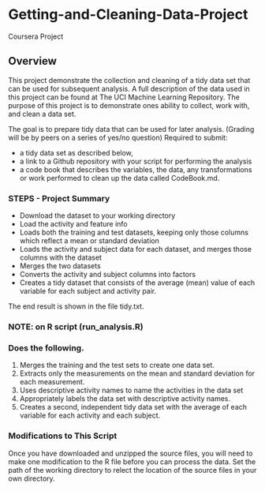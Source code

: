 # Getting-and-Cleaning-Data-Project
Coursera Project
## Overview
This project demonstrate the collection and cleaning of a tidy data set that can be used for subsequent analysis.
A full description of the data used in this project can be found at The UCI Machine Learning Repository.
The purpose of this project is to demonstrate ones ability to collect, work with, and clean a data set. 

The goal is to prepare tidy data that can be used for later analysis. (Grading will be by peers on a series of yes/no question) 
Required to submit: 
- a tidy data set as described below, 
- a link to a Github repository with your script for performing the analysis
- a code book that describes the variables, the data, any transformations or work performed to clean up the data called CodeBook.md. 

### STEPS - Project Summary
- Download the dataset to your working directory
- Load the activity and feature info
- Loads both the training and test datasets, keeping only those columns which reflect a mean or standard deviation
- Loads the activity and subject data for each dataset, and merges those columns with the dataset
- Merges the two datasets
- Converts the activity and subject columns into factors
- Creates a tidy dataset that consists of the average (mean) value of each variable for each subject and activity pair.

The end result is shown in the file tidy.txt.

### NOTE: on R script (run_analysis.R) 
### Does the following. 
1. Merges the training and the test sets to create one data set. 
2. Extracts only the measurements on the mean and standard deviation for each measurement. 
3. Uses descriptive activity names to name the activities in the data set 
4. Appropriately labels the data set with descriptive activity names. 
5. Creates a second, independent tidy data set with the average of each variable for each activity and each subject.

### Modifications to This Script

Once you have downloaded and unzipped the source files, you will need to make one modification to the R file before you can process the data. Set the path of the working directory to relect the location of the source files in your own directory.



